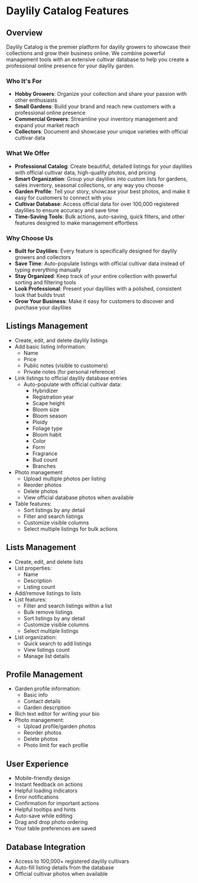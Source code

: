 # Daylily Catalog Features

## Overview

Daylily Catalog is the premier platform for daylily growers to showcase their collections and grow their business online. We combine powerful management tools with an extensive cultivar database to help you create a professional online presence for your daylily garden.

### Who It's For

- **Hobby Growers**: Organize your collection and share your passion with other enthusiasts
- **Small Gardens**: Build your brand and reach new customers with a professional online presence
- **Commercial Growers**: Streamline your inventory management and expand your market reach
- **Collectors**: Document and showcase your unique varieties with official cultivar data

### What We Offer

- **Professional Catalog**: Create beautiful, detailed listings for your daylilies with official cultivar data, high-quality photos, and pricing
- **Smart Organization**: Group your daylilies into custom lists for gardens, sales inventory, seasonal collections, or any way you choose
- **Garden Profile**: Tell your story, showcase your best photos, and make it easy for customers to connect with you
- **Cultivar Database**: Access official data for over 100,000 registered daylilies to ensure accuracy and save time
- **Time-Saving Tools**: Bulk actions, auto-saving, quick filters, and other features designed to make management effortless

### Why Choose Us

- **Built for Daylilies**: Every feature is specifically designed for daylily growers and collectors
- **Save Time**: Auto-populate listings with official cultivar data instead of typing everything manually
- **Stay Organized**: Keep track of your entire collection with powerful sorting and filtering tools
- **Look Professional**: Present your daylilies with a polished, consistent look that builds trust
- **Grow Your Business**: Make it easy for customers to discover and purchase your daylilies

## Listings Management

- Create, edit, and delete daylily listings
- Add basic listing information:
  - Name
  - Price
  - Public notes (visible to customers)
  - Private notes (for personal reference)
- Link listings to official daylily database entries
  - Auto-populate with official cultivar data:
    - Hybridizer
    - Registration year
    - Scape height
    - Bloom size
    - Bloom season
    - Ploidy
    - Foliage type
    - Bloom habit
    - Color
    - Form
    - Fragrance
    - Bud count
    - Branches
- Photo management
  - Upload multiple photos per listing
  - Reorder photos
  - Delete photos
  - View official database photos when available
- Table features:
  - Sort listings by any detail
  - Filter and search listings
  - Customize visible columns
  - Select multiple listings for bulk actions

## Lists Management

- Create, edit, and delete lists
- List properties:
  - Name
  - Description
  - Listing count
- Add/remove listings to lists
- List features:
  - Filter and search listings within a list
  - Bulk remove listings
  - Sort listings by any detail
  - Customize visible columns
  - Select multiple listings
- List organization:
  - Quick search to add listings
  - View listings count
  - Manage list details

## Profile Management

- Garden profile information:
  - Basic info
  - Contact details
  - Garden description
- Rich text editor for writing your bio
- Photo management:
  - Upload profile/garden photos
  - Reorder photos
  - Delete photos
  - Photo limit for each profile

## User Experience

- Mobile-friendly design
- Instant feedback on actions
- Helpful loading indicators
- Error notifications
- Confirmation for important actions
- Helpful tooltips and hints
- Auto-save while editing
- Drag and drop photo ordering
- Your table preferences are saved

## Database Integration

- Access to 100,000+ registered daylily cultivars
- Auto-fill listing details from the database
- Official cultivar photos when available
